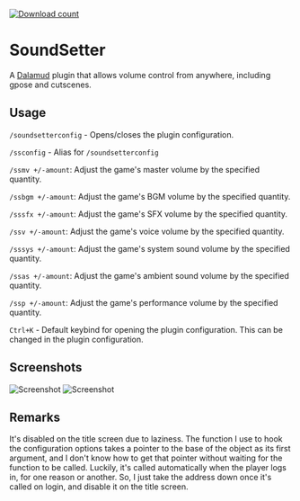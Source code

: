 [![Download count](https://img.shields.io/endpoint?url=https://qzysathwfhebdai6xgauhz4q7m0mzmrf.lambda-url.us-east-1.on.aws/SoundSetter)](https://github.com/karashiiro/SoundSetter)

# SoundSetter
A [Dalamud](https://github.com/goatcorp/Dalamud) plugin that allows volume control from anywhere, including gpose and cutscenes.

## Usage
`/soundsetterconfig` - Opens/closes the plugin configuration.

`/ssconfig` - Alias for `/soundsetterconfig`

`/ssmv +/-amount`: Adjust the game's master volume by the specified quantity.

`/ssbgm +/-amount`: Adjust the game's BGM volume by the specified quantity.

`/sssfx +/-amount`: Adjust the game's SFX volume by the specified quantity.

`/ssv +/-amount`: Adjust the game's voice volume by the specified quantity.

`/sssys +/-amount`: Adjust the game's system sound volume by the specified quantity.

`/ssas +/-amount`: Adjust the game's ambient sound volume by the specified quantity.

`/ssp +/-amount`: Adjust the game's performance volume by the specified quantity.

`Ctrl+K` - Default keybind for opening the plugin configuration. This can be changed in the plugin configuration.

## Screenshots
![Screenshot](https://raw.githubusercontent.com/karashiiro/SoundSetter/master/Assets/0.gif)
![Screenshot](https://raw.githubusercontent.com/karashiiro/SoundSetter/master/Assets/1.png)

## Remarks

It's disabled on the title screen due to laziness. The function I use to hook the configuration options takes a pointer to the base of the object
as its first argument, and I don't know how to get that pointer without waiting for the function to be called. Luckily, it's called automatically
when the player logs in, for one reason or another. So, I just take the address down once it's called on login, and disable it on the title screen.

